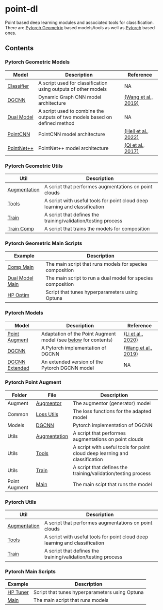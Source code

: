 # point-dl
Point based deep learning modules and associated tools for classification. There are [Pytorch Geometric](https://github.com/Brent-Murray/point-dl/tree/main/PyG) based models/tools as well as [Pytorch](https://github.com/Brent-Murray/point-dl/tree/main/Pytorch) based ones.

Contents
----
### Pytorch Geometric Models
| Model | Description | Reference |
| ----- | ----------- | --------- |
| [Classifier](https://github.com/Brent-Murray/point-dl/blob/main/PyG/models/classifier.py) | A script used for classification using outputs of other models | NA |
| [DGCNN](https://github.com/Brent-Murray/point-dl/blob/main/PyG/models/dgcnn.py) | Dynamic Graph CNN model architecture | [(Wang et al., 2019)](https://arxiv.org/abs/1801.07829) |
| [Dual Model](https://github.com/Brent-Murray/point-dl/blob/main/PyG/models/dual_model.py) | A script used to combine the outputs of two models based on defined method | NA |
| [PointCNN](https://github.com/Brent-Murray/point-dl/blob/main/PyG/models/pointcnn.py) | PointCNN model architecture | [(Hell et al., 2022)](https://link.springer.com/article/10.1007/s41064-022-00200-4) |
| [PointNet++](https://github.com/Brent-Murray/point-dl/blob/main/PyG/models/pointnet2.py) | PointNet++ model architecture | [(Qi et al., 2017)](https://arxiv.org/abs/1706.02413) |

### Pytorch Geometric Utils
| Util | Description |
| ---- | ----------- |
| [Augmentation](https://github.com/Brent-Murray/point-dl/blob/main/PyG/utils/augmentation.py) | A script that performes augmentations on point clouds |
| [Tools](https://github.com/Brent-Murray/point-dl/blob/main/PyG/utils/tools.py) | A script with useful tools for point cloud deep learning and classification |
| [Train](https://github.com/Brent-Murray/point-dl/blob/main/PyG/utils/train.py) | A script that defines the training/validation/testing process |
| [Train Comp](https://github.com/Brent-Murray/point-dl/blob/main/PyG/utils/train_comp.py) | A script that trains the models for composition |

### Pytorch Geometric Main Scripts
| Example | Description |
| ------- | ----------- |
| [Comp Main](https://github.com/Brent-Murray/point-dl/blob/main/PyG/comp_main.py) | The main script that runs models for species composition |
| [Dual Model Main](https://github.com/Brent-Murray/point-dl/blob/main/PyG/dual_model_main.py) | The main script to run a dual model for species composition |
| [HP Optim](https://github.com/Brent-Murray/point-dl/blob/main/PyG/hp_optim.py) | Script that tunes hyperparameters using Optuna |

### Pytorch Models
| Model | Description | Reference |
| ----- | ----------- | --------- |
| [Point Augment](https://github.com/Brent-Murray/point-dl/tree/main/Pytorch/models/PointAugment) | Adaptation of the Point Augment model (see [below](https://github.com/Brent-Murray/point-dl/blob/main/README.md#point-augment) for contents)| [(Li et al., 2020)](https://arxiv.org/abs/2002.10876) |
| [DGCNN](https://github.com/Brent-Murray/point-dl/blob/main/Pytorch/models/dgcnn.py) | A Pytorch implementation of DGCNN | [(Wang et al., 2019)](https://arxiv.org/abs/1801.07829) |
| [DGCNN Extended](https://github.com/Brent-Murray/point-dl/blob/main/Pytorch/models/dgcnn_extended.py) | An extended version of the Pytorch DGCNN model| NA |

### Pytorch Point Augment
| Folder | File | Description |
| ------ | ---- | ----------- |
| Augment | [Augmentor](https://github.com/Brent-Murray/point-dl/blob/main/Pytorch/models/PointAugment/augment/augmentor.py) | The augmentor (generator) model |
| Common | [Loss Utils](https://github.com/Brent-Murray/point-dl/blob/main/Pytorch/models/PointAugment/common/loss_utils.py) | The loss functions for the adapted model |
| Models | [DGCNN](https://github.com/Brent-Murray/point-dl/blob/main/Pytorch/models/PointAugment/models/dgcnn.py) | Pytorch implementation of DGCNN |
| Utils | [Augmentation](https://github.com/Brent-Murray/point-dl/blob/main/Pytorch/models/PointAugment/utils/augmentation.py) | A script that performes augmentations on point clouds |
| Utils | [Tools](https://github.com/Brent-Murray/point-dl/blob/main/Pytorch/models/PointAugment/utils/tools.py) | A script with useful tools for point cloud deep learning and classification |
| Utils | [Train](https://github.com/Brent-Murray/point-dl/blob/main/Pytorch/models/PointAugment/utils/train.py) | A script that defines the training/validation/testing process |
| Point Augment | [Main](https://github.com/Brent-Murray/point-dl/blob/main/Pytorch/models/PointAugment/main.py) | The main scipt that runs the model |

### Pytorch Utils
| Util | Description |
| ---- | ----------- |
| [Augmentation](https://github.com/Brent-Murray/point-dl/blob/main/Pytorch/utils/augmentation.py) | A script that performes augmentations on point clouds |
| [Tools](https://github.com/Brent-Murray/point-dl/blob/main/Pytorch/utils/tools.py) | A script with useful tools for point cloud deep learning and classification |
| [Train](https://github.com/Brent-Murray/point-dl/blob/main/Pytorch/utils/train.py) | A script that defines the training/validation/testing process |

### Pytorch Main Scripts
| Example | Description |
| ------- | ----------- |
| [HP Tuner](https://github.com/Brent-Murray/point-dl/blob/main/Pytorch/hp_tuner.py) | Script that tunes hyperparameters using Optuna |
| [Main](https://github.com/Brent-Murray/point-dl/blob/main/Pytorch/main.py) | The main script that runs models |
